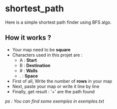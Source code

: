 # shortest_path

Here is a simple shortest path finder using BFS algo.

## How it works ?

* Your map need to be __square__
* Characters used in this projet are :
	* A  : __Start__
	* B  : __Destination__
	* \#  : __Walls__
	* .  : __Space__
* First of all, Write the number of __rows__ in your map
* Next, paste your map or write it line by line
* Finally, get result : '+' are the path found

*ps : You can find some exemples in exemples.txt*

